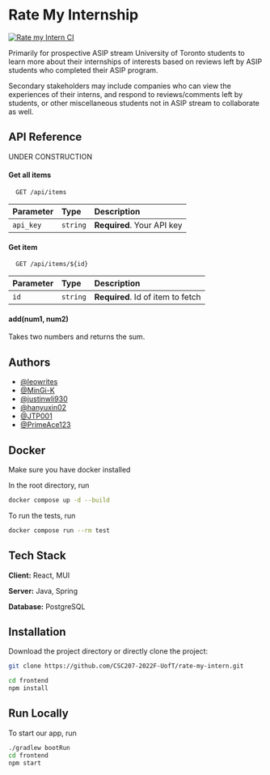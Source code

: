 
# Rate My Internship

[![Rate my Intern CI](https://github.com/CSC207-2022F-UofT/rate-my-intern/actions/workflows/rate-my-intern.yml/badge.svg)](https://github.com/CSC207-2022F-UofT/rate-my-intern/actions/workflows/rate-my-intern.yml)

Primarily for prospective ASIP stream University of Toronto students to learn more about their internships of interests based on reviews left by ASIP students who completed their ASIP program.

Secondary stakeholders may include companies who can view the experiences of their interns, and respond to reviews/comments left by students, or other miscellaneous students not in ASIP stream to collaborate as well.


## API Reference

UNDER CONSTRUCTION

#### Get all items

```http
  GET /api/items
```

| Parameter | Type     | Description                |
| :-------- | :------- | :------------------------- |
| `api_key` | `string` | **Required**. Your API key |

#### Get item

```http
  GET /api/items/${id}
```

| Parameter | Type     | Description                       |
| :-------- | :------- | :-------------------------------- |
| `id`      | `string` | **Required**. Id of item to fetch |

#### add(num1, num2)

Takes two numbers and returns the sum.


## Authors

- [@leowrites](https://github.com/leowrites)
- [@MinGi-K](https://github.com/MinGi-K)
- [@justinwli930](https://github.com/justinwli930)
- [@hanyuxin02](https://github.com/hanyuxin02)
- [@JTP001](https://github.com/JTP001)
- [@PrimeAce123](https://github.com/PrimeAce123)

## Docker
Make sure you have docker installed

In the root directory, run
```bash
docker compose up -d --build
```
To run the tests, run
```bash
docker compose run --rm test
```


## Tech Stack

**Client:** React, MUI

**Server:** Java, Spring

**Database:** PostgreSQL

## Installation

Download the project directory or directly clone the project:

```bash
git clone https://github.com/CSC207-2022F-UofT/rate-my-intern.git
```

```bash
cd frontend
npm install
```

## Run Locally
To start our app, run
```bash
./gradlew bootRun
cd frontend
npm start
```
